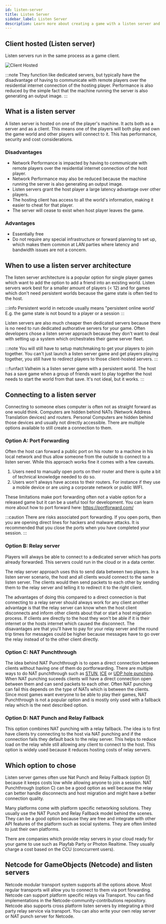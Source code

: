 ```yaml
---
id: listen-server
title: Listen Server
sidebar_label: Listen Server
description: Learn more about creating a game with a listen server and host architecture.
---
```


## Client hosted (Listen server)

Listen servers run in the same process as a game client. 

![Client Hosted](/img/client-hosted.png)

:::note
They function like dedicated servers, but typically have the disadvantage of having to communicate with remote players over the residential internet connection of the hosting player. Performance is also reduced by the simple fact that the machine running the server is also generating an output image. 
:::

## What is a listen server

A listen server is hosted on one of the player's machine. It acts both as a server and as a client. This means one of the players will both play and own the game world and other players will connect to it. This has performance, security and cost considerations.

### Disadvantages

- Network Performance is impacted by having to communicate with remote players over the residential internet connection of the host player.  
- Network Performance may also be reduced because the machine running the server is also generating an output image. 
- Listen servers grant the host player a large latency advantage over other players.
- The hosting client has access to all the world's information, making it easier to cheat for that player. 
- The server will cease to exist when host player leaves the game.

### Advantages 

- Essentially free 
- Do not require any special infrastructure or forward planning to set up, which makes them common at LAN parties where latency and bandwidth issues are not a concern.

## When to use a listen server architecture

The listen server architecture is a popular option for single player games which want to add the option to add a friend into an existing world. Listen servers work best for a smaller amount of players (< 12) and for games which don't need persistent worlds because the game state is often tied to the host. 

:::info
Persistent world in netcode usually means "persistent online world' E.g. the game state is not bound to a player or a session
:::

Listen servers are also much cheaper then dedicated servers because there is no need to run dedicated authorative servers for your game. Often developers chose a listen server approach because they don't want to deal with setting up a system which orchestrates their game server fleet.

:::note
You will still have to setup matchmaking to get your players to join together. You can't just  launch a listen server game and get players playing together, you still have to redirect players to those client-hosted servers.
:::

:::funfact
Valheim is a listen server game with a persistent world. The host has a save game when a group of friends want to play together the host needs to start the world from that save. It's not ideal, but it works.
:::

## Connecting to a listen server

Connecting to someone elses computer is often not as straight forward as one would think. Computers are hidden behind NATs (Network Address Translation devices) and routers. Personal Computers are hidden behind those devices and usually not directly accessible. There are multiple options available to still create a connection to them.

### Option A: Port Forwarding

Often the host can forward a public port on his router to a machine in his local network and thus allow someone from the outside to connect to a listen server. While this approach works fine it comes with a few caveats.
1. Users need to manually open ports on their router and there is quite a bit of technical knowledge needed to do so.
1. Users won't always have access to their routers. For instance if they use a mobile device or are using a corporate network or public WIFI.

These limitations make port forwarding often not a viable option for a released game but it can be a useful tool for development.  You can learn more about how to port forward here: https://portforward.com/

:::caution
There are risks associated port forwarding. If you  open ports, then you are opening direct lines for hackers and malware attacks. It is recommended that you close the ports when you have completed your session.
:::

### Option B: Relay server

Players will always be able to connect to a dedicated server which has ports already forwarded. This servers could run in the cloud or in a data center.

The relay server approach uses this to send data between two players. In a listen server scenario, the host and all clients would connect to the same listen server. The clients would then send packets to each other by sending them to the relay server and telling it to redirect it to the right client.

The advantages of doing this compared to a direct connection is that connecting to a relay server should always work for any client another advantage is that the relay server can know when the host client disconnects and inform other clients about that or start a host migration process. If clients are directly to the host they won't be able if it is their internet or the hosts internet which caused the disconnect. The disavantages are that you'll have to pay for your relay server and the round trip times for messages could be higher because messages have to go over the relay instead of to the other client directly.

### Option C: NAT Punchthrough

The idea behind NAT Punchthrough is to open a direct connection between clients without having one of them do portforwarding. There are multiple ways to do NAT punchthrough such as [STUN](../reference/network-terms.md#session-traversal-utilities-for-nat-stun), [ICE](../reference/network-terms.md#interactive-connectivity-establishment-ice) or [UDP hole punching](../reference/network-terms.md#udp-hole-punching). When NAT punching suceeds clients will have a direct connection open between them and can send packets to each other. Often NAT punching can fail this depends on the type of NATs which is between the clients. Since most games want everyone to be able to play their games, NAT Punchthrough is not a popular option and is mostly only used with a fallback relay which is the next described option.

### Option D: NAT Punch and Relay Fallback

This option combines NAT punching with a relay fallback. The idea is to first have clients try connecting to the host via NAT punching and if the connection fails they default back to the relay server. This helps to reduce load on the relay while still allowing any client to connect to the host. This option is widely used because 
it reduces hosting costs of relay servers.

## Which option to chose

Listen server games often use Nat Punch and Relay Fallback (option D) because it keeps costs low while allowing anyone to join a session. NAT Punchthrough (option C) can be a good option as well because the relay can better handle disconnects and host migration and might have a better connection quality.

Many platforms come with platform specific networking solutions. They usually use the NAT Punch and Relay Fallback model behind the scenes. They can be a good option because they are free and integrate with other API features of the platform such as social systems. They are often limited to just their own platforms.

There are companies which provide relay servers in your cloud ready for your game to use such as Playfab Party or Photon Realtime. They usually charge a cost based on the CCU (conccurrent users).

##  Netcode for GameObjects (Netcode) and listen servers

Netcode modular transport system supports all the options above. Most regular transports will allow you to connect to them
via port forwarding. Netcode can support platform specific relays via Transport. You can find implementations in the Netcode-community-contributions repository. Netcode also supports cross platform listen servers by integrating a third party relay service via transport. You can also write your own relay server or NAT punch server for Netcode.